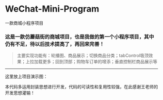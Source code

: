 # WeChat-Mini-Program
一款商城小程序项目
### 这是一款仿蘑菇街的商城项目，也是我做的第一个小程序项目，其中仍有不足，待以后技术提高了，再回来完善！

> 主要实现功能有：轮播图、商品展示；切换商品分类；tabControl吸顶效果；上拉加载更多；回到顶部；购物车订单的增添；垂直控制栏商品展示等

---
这里放上项目演示图：



本代码多运用封装思想进行开发，代码的可读性和复用性较强，在此感谢王老师的开发思想灌输！
